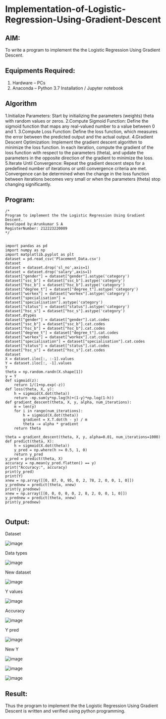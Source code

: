 # Implementation-of-Logistic-Regression-Using-Gradient-Descent

## AIM:
To write a program to implement the the Logistic Regression Using Gradient Descent.

## Equipments Required:
1. Hardware – PCs
2. Anaconda – Python 3.7 Installation / Jupyter notebook

## Algorithm
1.Initialize Parameters: Start by initializing the parameters (weights) theta with random values or zeros.
2.Compute Sigmoid Function: Define the sigmoid function that maps any real-valued number to a value between 0 and 1.
3.Compute Loss Function: Define the loss function, which measures the error between the predicted output and the actual output.
4.Gradient Descent Optimization: Implement the gradient descent algorithm to minimize the loss function. In each iteration, compute the gradient of the loss function with respect to the parameters (theta), and update the parameters in the opposite direction of the gradient to minimize the loss. 5.Iterate Until Convergence: Repeat the gradient descent steps for a predefined number of iterations or until convergence criteria are met. Convergence can be determined when the change in the loss function between iterations becomes very small or when the parameters (theta) stop changing significantly.


## Program:
```
/*
Program to implement the the Logistic Regression Using Gradient Descent.
Developed by:Arunkumar S A
RegisterNumber: 212223220009 
*/
```
```

import pandas as pd
import numpy as np
import matplotlib.pyplot as plt
dataset = pd.read_csv('Placement_Data.csv')
dataset
dataset = dataset.drop('sl_no',axis=1)
dataset = dataset.drop('salary',axis=1)
dataset["gender"] = dataset["gender"].astype('category')
dataset["ssc_b"] = dataset["ssc_b"].astype('category')
dataset["hsc_b"] = dataset["hsc_b"].astype('category')
dataset["degree_t"] = dataset["degree_t"].astype('category')
dataset["workex"] = dataset["workex"].astype('category')
dataset["specialisation"] = dataset["specialisation"].astype('category')
dataset["status"] = dataset["status"].astype('category')
dataset["hsc_s"] = dataset["hsc_s"].astype('category')
dataset.dtypes
dataset["gender"] = dataset["gender"].cat.codes
dataset["ssc_b"] = dataset["ssc_b"].cat.codes
dataset["hsc_b"] = dataset["hsc_b"].cat.codes
dataset["degree_t"] = dataset["degree_t"].cat.codes
dataset["workex"] = dataset["workex"].cat.codes
dataset["specialisation"] = dataset["specialisation"].cat.codes
dataset["status"] = dataset["status"].cat.codes
dataset["hsc_s"] = dataset["hsc_s"].cat.codes
dataset
X = dataset.iloc[:, :-1].values
Y = dataset.iloc[:, -1].values
Y
theta = np.random.randn(X.shape[1])
y = Y
def sigmoid(z):
    return 1/(1+np.exp(-z))
def loss(theta, X, y):
    h = sigmoid(X.dot(theta))
    return -np.sum(y*np.log(h)+(1-y)*np.log(1-h))
def gradient_descent(theta, X, y, alpha, num_iterations):
    m = len(y)
    for i in range(num_iterations):
        h = sigmoid(X.dot(theta))
        gradient = X.T.dot(h - y) / m
        theta -= alpha * gradient
    return theta

theta = gradient_descent(theta, X, y, alpha=0.01, num_iterations=1000)
def predict(theta, X):
    h = sigmoid(X.dot(theta))
    y_pred = np.where(h >= 0.5, 1, 0)
    return y_pred
y_pred = predict(theta, X)
accuracy = np.mean(y_pred.flatten() == y)
print("Accuracy:", accuracy)
print(y_pred)
print(Y)
xnew = np.array([[0, 87, 0, 95, 0, 2, 78, 2, 0, 0, 1, 0]])
y_prednew = predict(theta, xnew)
print(y_prednew)
xnew = np.array([[0, 0, 0, 0, 0, 2, 8, 2, 0, 0, 1, 0]])
y_prednew = predict(theta, xnew)
print(y_prednew)


```

## Output:
Dataset

![image](https://github.com/user-attachments/assets/f6855f83-24bd-4a98-bea7-565744e9687a)

Data types

![image](https://github.com/user-attachments/assets/de6ad59c-253a-41e2-9ceb-cff62a262caf)

New dataset

![image](https://github.com/user-attachments/assets/638992a2-06ec-45bb-b1e8-f366d65ad940)


Y values

![image](https://github.com/user-attachments/assets/ab8c475f-8f35-44c2-a0a6-93fa413b3093)

Accuracy

![image](https://github.com/user-attachments/assets/31cf8224-51d5-4a63-b82c-32ce1f251bed)

Y pred

![image](https://github.com/user-attachments/assets/5ad95065-1129-48fa-a470-3bf3b26ac7e7)

New Y

![image](https://github.com/user-attachments/assets/957b28dd-252c-47d5-9035-cf84d3acd8a7)



![image](https://github.com/user-attachments/assets/50cad648-f99f-489b-907b-bb0c1557e3de)



![image](https://github.com/user-attachments/assets/99e5cae1-9e5c-4035-8f91-bf3959e25cc0)



## Result:
Thus the program to implement the the Logistic Regression Using Gradient Descent is written and verified using python programming.

